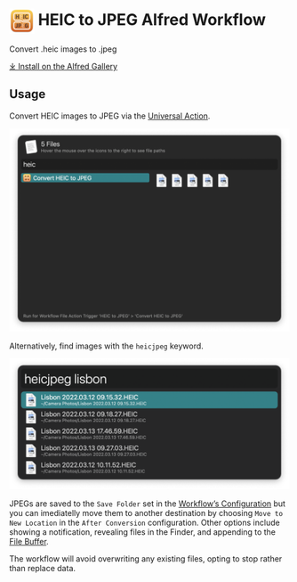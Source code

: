 # <img src='Workflow/icon.png' width='45' align='center' alt='icon'> HEIC to JPEG Alfred Workflow

Convert .heic images to .jpeg

[⤓ Install on the Alfred Gallery](https://alfred.app/workflows/alfredapp/heic-to-jpeg)

## Usage

Convert HEIC images to JPEG via the [Universal Action](https://www.alfredapp.com/help/features/universal-actions/).

![Universal Action for converting HEIC](Workflow/images/about/ua.png)

Alternatively, find images with the `heicjpeg` keyword.

![Alfred search for HEIC images](Workflow/images/about/heicjpeg.png)

JPEGs are saved to the `Save Folder` set in the [Workflow’s Configuration](https://www.alfredapp.com/help/workflows/user-configuration/) but you can imediatelly move them to another destination by choosing `Move to New Location` in the `After Conversion` configuration. Other options include showing a notification, revealing files in the Finder, and appending to the [File Buffer](https://www.alfredapp.com/help/features/file-search/#file-buffer).

The workflow will avoid overwriting any existing files, opting to stop rather than replace data.
